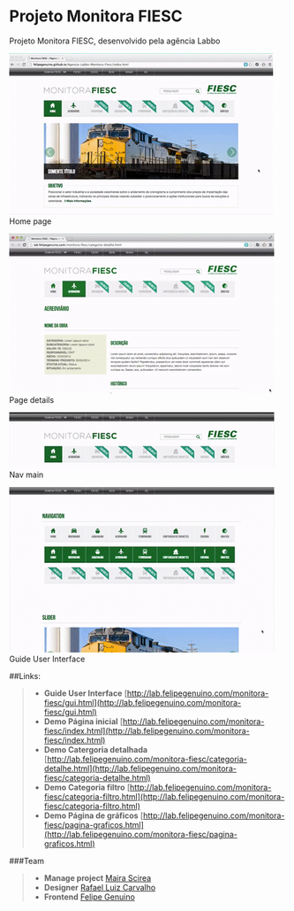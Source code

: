 # Projeto Monitora FIESC
Projeto Monitora FIESC, desenvolvido pela agência Labbo

![imagem](https://raw.githubusercontent.com/felipegenuino/Agencia-Labbo-Monitora-Fiesc/gh-pages/images/gif/video-1.gif)
Home page

![imagem](https://raw.githubusercontent.com/felipegenuino/Agencia-Labbo-Monitora-Fiesc/gh-pages/images/gif/video-2.gif)
Page details

![imagem](https://raw.githubusercontent.com/felipegenuino/Agencia-Labbo-Monitora-Fiesc/gh-pages/images/gif/video-3.gif)
Nav main

![imagem](https://raw.githubusercontent.com/felipegenuino/Agencia-Labbo-Monitora-Fiesc/gh-pages/images/gif/video-4.gif)
Guide User Interface

##Links:
>- **Guide User Interface** [http://lab.felipegenuino.com/monitora-fiesc/gui.html](http://lab.felipegenuino.com/monitora-fiesc/gui.html)
>- **Demo Página inicial** [http://lab.felipegenuino.com/monitora-fiesc/index.html](http://lab.felipegenuino.com/monitora-fiesc/index.html)
>- **Demo Catergoria detalhada** [http://lab.felipegenuino.com/monitora-fiesc/categoria-detalhe.html](http://lab.felipegenuino.com/monitora-fiesc/categoria-detalhe.html)
>- **Demo Categoria filtro** [http://lab.felipegenuino.com/monitora-fiesc/categoria-filtro.html](http://lab.felipegenuino.com/monitora-fiesc/categoria-filtro.html)
>- **Demo Página de gráficos** [http://lab.felipegenuino.com/monitora-fiesc/pagina-graficos.html](http://lab.felipegenuino.com/monitora-fiesc/pagina-graficos.html)

  
###Team
>- **Manage project** [Maira Scirea](https://www.linkedin.com/profile/view?id=80148868)
>- **Designer** [Rafael Luiz Carvalho](https://www.labbo.com.br)
>- **Frontend** [Felipe Genuino](http://felipegenuino.com)


